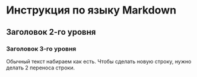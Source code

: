 # Инструкция по языку Markdown

## Заголовок 2-го уровня

### Заголовок 3-го уровня

Обычный текст набираем как есть. Чтобы сделать новую строку,
нужно делать 2 переноса строки.



